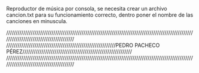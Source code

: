 Reproductor de música por consola, se necesita crear un archivo cancion.txt para su funcionamiento correcto, dentro poner el nombre de las canciones en minuscula.


















































   ///////////////////////////////////////////////////////////////////////////////////////////////////////////////////////////////////////
//////////////////////////////////////////////////////////PEDRO PACHECO PÉREZ//////////////////////////////////////////////////////////
   ///////////////////////////////////////////////////////////////////////////////////////////////////////////////////////////////////////

